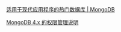 [适用于现代应用程序的热门数据库 | MongoDB](https://www.mongodb.com/zh-cn)

[MongoDB 4.x 的权限管理说明](https://www.jianshu.com/p/e95c22c4ed43)
